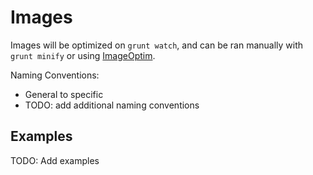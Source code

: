 # Images

Images will be optimized on `grunt watch`, and can be ran manually with `grunt minify` or using [ImageOptim](https://imageoptim.com/).

Naming Conventions:

* General to specific
* TODO: add additional naming conventions

## Examples

TODO: Add examples
